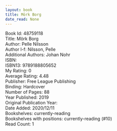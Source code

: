 ```yaml
---
layout: book
title: Mörk Borg
date_read: None
---
```


Book Id: 48759118<br />
Title: Mörk Borg<br />
Author: Pelle Nilsson<br />
Author l-f: Nilsson, Pelle<br />
Additional Authors: Johan Nohr<br />
ISBN: <br />
ISBN13: 9789188805652<br />
My Rating: 0<br />
Average Rating: 4.48<br />
Publisher: Free League Publishing<br />
Binding: Hardcover<br />
Number of Pages: 88<br />
Year Published: 2019<br />
Original Publication Year: <br />
Date Added: 2020/12/11<br />
Bookshelves: currently-reading<br />
Bookshelves with positions: currently-reading (#10)<br />
Read Count: 1<br />

